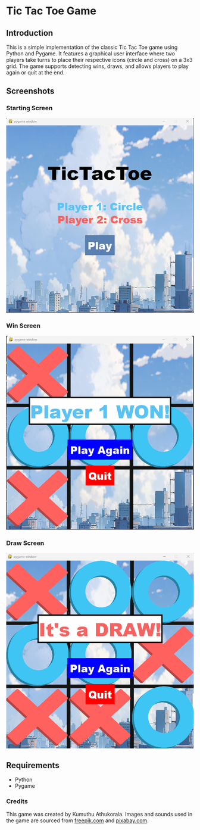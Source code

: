 # Tic Tac Toe Game

## Introduction
This is a simple implementation of the classic Tic Tac Toe game using Python and Pygame. It features a graphical user interface where two players take turns to place their respective icons (circle and cross) on a 3x3 grid. The game supports detecting wins, draws, and allows players to play again or quit at the end.

## Screenshots

### Starting Screen
![Starting Screen](https://github.com/KumuthuA/TicTacToe/blob/master/images/screenshots/starting_screen.png)

### Win Screen
![Win Screen](https://github.com/KumuthuA/TicTacToe/blob/master/images/screenshots/win_screen.png)

### Draw Screen
![Draw Screen](https://github.com/KumuthuA/TicTacToe/blob/master/images/screenshots/draw_screen.png)

## Requirements
- Python
- Pygame

### Credits
This game was created by Kumuthu Athukorala.
Images and sounds used in the game are sourced from [freepik.com](https://www.freepik.com) and [pixabay.com](https://pixabay.com).